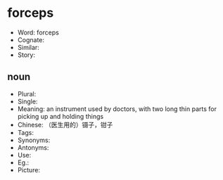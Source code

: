 # forceps

- Word: forceps
- Cognate: 
- Similar: 
- Story: 

## noun

- Plural: 
- Single: 
- Meaning: an instrument used by doctors, with two long thin parts for picking up and holding things
- Chinese: （医生用的）镊子，钳子
- Tags: 
- Synonyms: 
- Antonyms: 
- Use: 
- Eg.: 
- Picture: 

